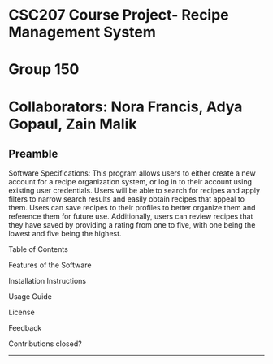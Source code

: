 # CSC207 Course Project- Recipe Management System
# Group 150
# Collaborators: Nora Francis, Adya Gopaul, Zain Malik


## Preamble

Software Specifications:
This program allows users to either create a new account for a recipe organization system, or log in to their account
using existing user credentials. Users will be able to search for recipes and apply filters to narrow search results and
easily obtain recipes that appeal to them. Users can save recipes to their profiles to better organize them and reference 
them for future use. Additionally, users can review recipes that they have saved by providing a rating from one to five,
with one being the lowest and five being the highest.

Table of Contents


Features of the Software

Installation Instructions

Usage Guide

License

Feedback

Contributions
closed?
* * *


